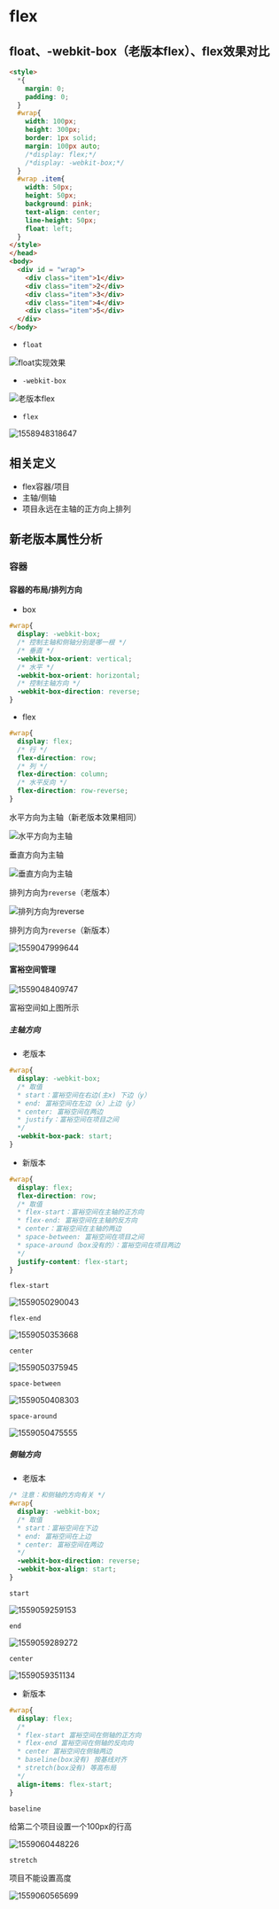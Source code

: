 # flex

## float、-webkit-box（老版本flex）、flex效果对比

```html
<style>
  *{
    margin: 0;
    padding: 0;
  }
  #wrap{
    width: 100px;
    height: 300px;
    border: 1px solid;
    margin: 100px auto;
    /*display: flex;*/
    /*display: -webkit-box;*/
  }
  #wrap .item{
    width: 50px;
    height: 50px;
    background: pink;
    text-align: center;
    line-height: 50px;
    float: left;
  }
</style>
</head>
<body>
  <div id = "wrap">
    <div class="item">1</div>
    <div class="item">2</div>
    <div class="item">3</div>
    <div class="item">4</div>
    <div class="item">5</div>
  </div>
</body>
```

- `float`

![float实现效果](assets/1558948107571.png)

- `-webkit-box`

![老版本flex](assets/1558948255994.png)

- `flex`

![1558948318647](assets/1558948318647.png)

## 相关定义

- flex容器/项目
- 主轴/侧轴
- 项目永远在主轴的正方向上排列

## 新老版本属性分析

### 容器

#### 容器的布局/排列方向

- box

```css
#wrap{
  display: -webkit-box;
  /* 控制主轴和侧轴分别是哪一根 */
  /* 垂直 */
  -webkit-box-orient: vertical;
  /* 水平 */
  -webkit-box-orient: horizontal;
  /* 控制主轴方向 */
  -webkit-box-direction: reverse;
}
```

- flex

```css
#wrap{
  display: flex;
  /* 行 */
  flex-direction: row;
  /* 列 */
  flex-direction: column;
  /* 水平反向 */
  flex-direction: row-reverse;
}
```

水平方向为主轴（新老版本效果相同）

![水平方向为主轴](assets/1558965510942.png)

垂直方向为主轴

![垂直方向为主轴](assets/1558965579689.png)

排列方向为`reverse`（老版本）

![排列方向为reverse](assets/1559047846914.png)

排列方向为`reverse`（新版本）

![1559047999644](assets/1559047999644.png)

#### 富裕空间管理

![1559048409747](assets/1559048409747.png)

富裕空间如上图所示

##### 主轴方向

- 老版本

```css
#wrap{
  display: -webkit-box;
  /* 取值
  * start：富裕空间在右边(主x) 下边（y）
  * end: 富裕空间在左边（x）上边（y）
  * center: 富裕空间在两边
  * justify：富裕空间在项目之间
  */
  -webkit-box-pack: start;
}
```

- 新版本

```css
#wrap{
  display: flex;
  flex-direction: row;
  /* 取值
  * flex-start：富裕空间在主轴的正方向
  * flex-end: 富裕空间在主轴的反方向
  * center：富裕空间在主轴的两边
  * space-between: 富裕空间在项目之间
  * space-around（box没有的）：富裕空间在项目两边
  */
  justify-content: flex-start;
}
```

`flex-start`

![1559050290043](assets/1559050290043.png)

`flex-end`

![1559050353668](assets/1559050353668.png)

`center`

![1559050375945](assets/1559050375945.png)

`space-between`

![1559050408303](assets/1559050408303.png)

`space-around`

![1559050475555](assets/1559050475555.png)

##### 侧轴方向

- 老版本

```css
/* 注意：和侧轴的方向有关 */
#wrap{
  display: -webkit-box;
  /* 取值
  * start：富裕空间在下边
  * end: 富裕空间在上边
  * center: 富裕空间在两边
  */
  -webkit-box-direction: reverse;
  -webkit-box-align: start;
}
```

`start`

![1559059259153](assets/1559059259153.png)

`end`

![1559059289272](assets/1559059289272.png)

`center`

![1559059351134](assets/1559059351134.png)

- 新版本

```css
#wrap{
  display: flex;
  /*
  * flex-start 富裕空间在侧轴的正方向
  * flex-end 富裕空间在侧轴的反向向
  * center 富裕空间在侧轴两边
  * baseline(box没有) 按基线对齐
  * stretch(box没有) 等高布局
  */
  align-items: flex-start;
}
```

`baseline`

给第二个项目设置一个100px的行高

![1559060448226](assets/1559060448226.png)

`stretch`

项目不能设置高度

![1559060565699](assets/1559060565699.png)

